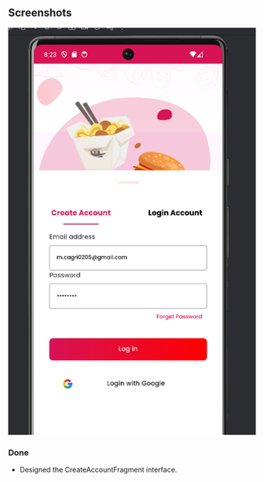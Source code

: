 

## Screenshots

![Create Account Screen](Create%20Account.png)



### Done

- Designed the CreateAccountFragment interface.
